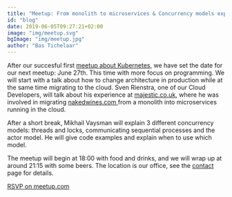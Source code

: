 ```yaml
---
title: "Meetup: From monolith to microservices & Concurrency models explained"
id: "blog"
date: 2019-06-05T09:27:21+02:00
image: "img/meetup.svg"
bgImage: "img/meetup.jpg"
author: "Bas Tichelaar"
---
```

After our succesful first [meetup about Kubernetes](https://www.meetup.com/nl-NL/Skyworkz/events/260371240/), we have set the date for our next meetup: June 27th. This time with more focus on programming. We will start with a talk about how to change architecture in production while at the same time migrating to the cloud. Sven Rienstra, one of our Cloud Developers, will talk about his experience at [majestic.co.uk](https://majestic.co.uk), where he was involved in migrating [nakedwines.com ](https://nakedwines.com) from a monolith into microservices running in the cloud.

After a short break, Mikhail Vaysman will explain 3 different concurrency models: threads and locks, communicating sequential processes and the actor model. He will give code examples and explain when to use which model.

The meetup will begin at 18:00 with food and drinks, and we will wrap up at around 21:15 with some beers. The location is our office, see the [contact](/contact) page for details.

<a class="btn btn-success" rel="nofollow" href="https://www.meetup.com/nl-NL/Skyworkz/events/261758285/">RSVP on meetup.com</a>
